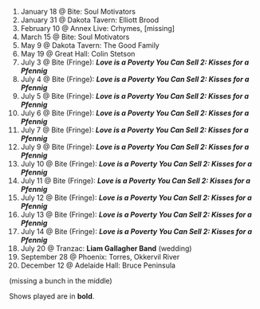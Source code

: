 1. January 18 @ Bite: Soul Motivators
1. January 31 @ Dakota Tavern: Elliott Brood
1. February 10 @ Annex Live: Crhymes, [missing]
1. March 15 @ Bite: Soul Motivators
1. May 9 @ Dakota Tavern: The Good Family
1. May 19 @ Great Hall: Colin Stetson
1. July 3 @ Bite (Fringe): _**Love is a Poverty You Can Sell 2: Kisses for a Pfennig**_
1. July 4 @ Bite (Fringe): _**Love is a Poverty You Can Sell 2: Kisses for a Pfennig**_
1. July 5 @ Bite (Fringe): _**Love is a Poverty You Can Sell 2: Kisses for a Pfennig**_
1. July 6 @ Bite (Fringe): _**Love is a Poverty You Can Sell 2: Kisses for a Pfennig**_
1. July 7 @ Bite (Fringe): _**Love is a Poverty You Can Sell 2: Kisses for a Pfennig**_
1. July 9 @ Bite (Fringe): _**Love is a Poverty You Can Sell 2: Kisses for a Pfennig**_
1. July 10 @ Bite (Fringe): _**Love is a Poverty You Can Sell 2: Kisses for a Pfennig**_
1. July 11 @ Bite (Fringe): _**Love is a Poverty You Can Sell 2: Kisses for a Pfennig**_
1. July 12 @ Bite (Fringe): _**Love is a Poverty You Can Sell 2: Kisses for a Pfennig**_
1. July 13 @ Bite (Fringe): _**Love is a Poverty You Can Sell 2: Kisses for a Pfennig**_
1. July 14 @ Bite (Fringe): _**Love is a Poverty You Can Sell 2: Kisses for a Pfennig**_
1. July 20 @ Tranzac: **Liam Gallagher Band** (wedding)
1. September 28 @ Phoenix: Torres, Okkervil River
1. December 12 @ Adelaide Hall: Bruce Peninsula

(missing a bunch in the middle)

Shows played are in **bold**.

